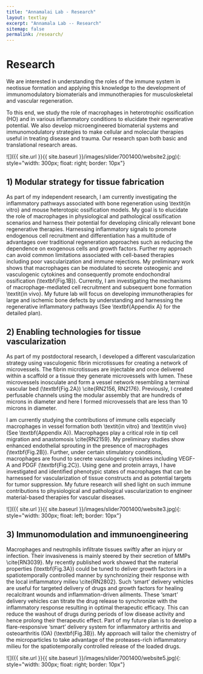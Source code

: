```yaml
---
title: "Annamalai Lab - Research"
layout: textlay
excerpt: "Annamala Lab -- Research"
sitemap: false
permalink: /research/
---
```


# Research

We are interested in understanding the roles of the immune system in neotissue formation and applying this knowledge to the development of immunomodulatory biomaterials and immunotherapies for musculoskeletal and vascular regeneration. 

To this end, we study the role of macrophages in heterotrophic ossification (HO) and in various inflammatory conditions to elucidate their regenerative potential. We also develop microengineered biomaterial systems and immunomodulatory strategies to make cellular and molecular therapies useful in treating disease and trauma. Our research span both basic and translational research areas.

<!--Questions of interest include: (i), How does the Mott state collapse upon doping and how is this related to the complex phase diagram of high-temperature superconductors? (ii), What is the strange metal phase seen in correlated electron systems? Is this an exotic long-range entangled state? What is the mechanism of dissipation in that state? (iii), Why is the transition temperature in high-temperature superconductors so high? -->
 
![]({{ site.url }}{{ site.baseurl }}/images/slider7001400/website2.jpg){: style="width: 300px; float: right; border: 10px"}

## 1) Modular strategy for tissue fabrication
As part of my independent research, I am currently investigating the inflammatory pathways associated with bone regeneration using \textit{in vitro} and mouse heterotopic ossification models. My goal is to elucidate the role of macrophages in physiological and pathological ossification scenarios and harness their potential for developing clinically relevant bone regenerative therapies. Harnessing inflammatory signals to promote endogenous cell recruitment and differentiation has a multitude of advantages over traditional regeneration approaches such as reducing the dependence on exogenous cells and growth factors. Further my approach can avoid common limitations associated with cell-based therapies including poor vascularization and immune rejections. My preliminary work shows that macrophages can be modulated to secrete osteogenic and vasculogenic cytokines and consequently promote endochondral ossification (\textbf{Fig.1B}). Currently, I am investigating the mechanisms of macrophage-mediated cell recruitment and subsequent bone formation \textit{in vivo}. My future lab will focus on developing immunotherapies for large and ischemic bone defects by understanding and harnessing the regenerative inflammatory pathways (See \textbf{Appendix A} for the detailed plan). 


## 2) Enabling technologies for tissue vascularization
As part of my postdoctoral research, I developed a different vascularization strategy using vasculogenic fibrin microtissues for creating a network of microvessels. The fibrin microtissues are injectable and once delivered within a scaffold or a tissue they generate microvessels with lumen. These microvessels inosculate and form a vessel network resembling a terminal vascular bed (\textbf{Fig.2A}) \cite{RN2156, RN2176}. Previously, I created perfusable channels using the modular assembly that are hundreds of microns in diameter and here I formed microvessels that are less than 10 microns in diameter. 

I am currently studying the contributions of immune cells especially macrophages in vessel formation both \textit{in vitro} and \textit{in vivo} (See \textbf{Appendix A}). Macrophages play a critical role in tip cell migration and anastomosis \cite{RN2159}. My preliminary studies show enhanced endothelial sprouting in the presence of macrophages (\textbf{Fig.2B}). Further, under certain stimulatory conditions, macrophages are found to secrete vasculogenic cytokines including VEGF-A and PDGF (\textbf{Fig.2C}). Using gene and protein arrays, I have investigated and identified phenotypic states of macrophages that can be harnessed for vascularization of tissue constructs and as potential targets for tumor suppression. My future research will shed light on such immune contributions to physiological and pathological vascularization to engineer material-based therapies for vascular diseases.


![]({{ site.url }}{{ site.baseurl }}/images/slider7001400/website3.jpg){: style="width: 300px; float: left; border: 10px"}

## 3) Immunomodulation and immunoengineering
Macrophages and neutrophils infiltrate tissues swiftly after an injury or infection. Their invasiveness is mainly steered by their secretion of MMPs \cite{RN3039}. My recently published work showed that the material properties (\textbf{Fig.3A}) could be tuned to deliver growth factors in a spatiotemporally controlled manner by synchronizing their response with the local inflammatory milieu \cite{RN2802}. Such ‘smart’ delivery vehicles are useful for targeted delivery of drugs and growth factors for healing recalcitrant wounds and inflammation-driven ailments. These ‘smart’ delivery vehicles can titrate the drug release to synchronize with the inflammatory response resulting in optimal therapeutic efficacy. This can reduce the washout of drugs during periods of low disease activity and hence prolong their therapeutic effect. Part of my future plan is to develop a flare-responsive ‘smart’ delivery system for inflammatory arthritis and osteoarthritis (OA) (\textbf{Fig.3B}). My approach will tailor the chemistry of the microparticles to take advantage of the proteases-rich inflammatory milieu for the spatiotemporally controlled release of the loaded drugs.

![]({{ site.url }}{{ site.baseurl }}/images/slider7001400/website5.jpg){: style="width: 300px; float: right; border: 10px"}
